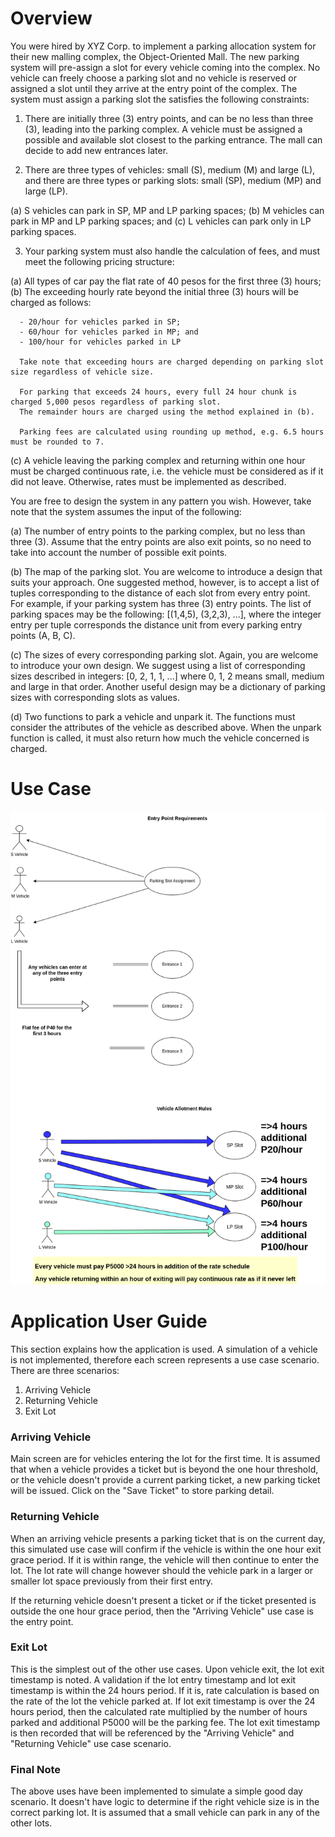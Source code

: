 # Overview

You were hired by XYZ Corp. to implement a parking allocation system for their new malling complex, the Object-Oriented Mall.
The new parking system will pre-assign a slot for every vehicle coming into the complex. No vehicle can freely choose a parking
slot and no vehicle is reserved or assigned a slot until they arrive at the entry point of the complex. The system must assign
a parking slot the satisfies the following constraints:

1. There are initially three (3) entry points, and can be no less than three (3), leading into the parking complex. A vehicle
  must be assigned a possible and available slot closest to the parking entrance. The mall can decide to add new entrances later.

2. There are three types of vehicles: small (S), medium (M) and large (L),
  and there are three types or parking slots: small (SP), medium (MP) and large (LP).

  (a) S vehicles can park in SP, MP and LP parking spaces;
  (b) M vehicles can park in MP and LP parking spaces; and
  (c) L vehicles can park only in LP parking spaces.

3. Your parking system must also handle the calculation of fees, and must meet the following pricing structure:

  (a) All types of car pay the flat rate of 40 pesos for the first three (3) hours;
  (b) The exceeding hourly rate beyond the initial three (3) hours will be charged as follows:

      - 20/hour for vehicles parked in SP;
      - 60/hour for vehicles parked in MP; and
      - 100/hour for vehicles parked in LP

      Take note that exceeding hours are charged depending on parking slot size regardless of vehicle size.

      For parking that exceeds 24 hours, every full 24 hour chunk is charged 5,000 pesos regardless of parking slot.
      The remainder hours are charged using the method explained in (b).

      Parking fees are calculated using rounding up method, e.g. 6.5 hours must be rounded to 7.

  (c) A vehicle leaving the parking complex and returning within one hour must be charged continuous rate,
      i.e. the vehicle must be considered as if it did not leave. Otherwise, rates must be implemented as described.

You are free to design the system in any pattern you wish. However, take note that the system assumes the input of the following:

  (a) The number of entry points to the parking complex, but no less than three (3). Assume that the entry points
      are also exit points, so no need to take into account the number of possible exit points.

  (b) The map of the parking slot. You are welcome to introduce a design that suits your approach. One suggested
      method, however, is to accept a list of tuples corresponding to the distance of each slot from every entry
      point. For example, if your parking system has three (3) entry points. The list of parking spaces may be
      the following: [(1,4,5), (3,2,3), ...], where the integer entry per tuple corresponds the distance unit
      from every parking entry points (A, B, C).

  (c) The sizes of every corresponding parking slot. Again, you are welcome to introduce your own design. We suggest using
      a list of corresponding sizes described in integers: [0, 2, 1, 1, ...] where 0, 1, 2 means small, medium and large
      in that order. Another useful design may be a dictionary of parking sizes with corresponding slots as values.

  (d) Two functions to park a vehicle and unpark it. The functions must consider the attributes of the vehicle as described above.
      When the unpark function is called, it must also return how much the vehicle concerned is charged.

# Use Case

![BGC Smart Parking System](./BGC%20Smart%20Parking%20System.png)

# Application User Guide

This section explains how the application is used.  A simulation of a vehicle is not implemented, therefore each screen represents a use case scenario.  There are three scenarios:

1. Arriving Vehicle
2. Returning Vehicle
3. Exit Lot

### Arriving Vehicle

Main screen are for vehicles entering the lot for the first time.  It is assumed that when a vehicle provides a ticket but is beyond the one hour threshold, or the vehicle doesn't provide a current parking ticket, a new parking ticket will be issued.  Click on the "Save Ticket" to store parking detail.

### Returning Vehicle

When an arriving vehicle presents a parking ticket that is on the current day, this simulated use case will confirm if the vehicle is within the one hour exit grace period.  If it is within range, the vehicle will then continue to enter the lot.  The lot rate will change however should the vehicle park in a larger or smaller lot space previously from their first entry.  

If the returning vehicle doesn't present a ticket or if the ticket presented is outside the one hour grace period, then the "Arriving Vehicle" use case is the entry point.

### Exit Lot

This is the simplest out of the other use cases. Upon vehicle exit, the lot exit timestamp is noted.  A validation if the lot entry timestamp and lot exit timestamp is within the 24 hours period.  If it is, rate calculation is based on the rate of the lot the vehicle parked at.  If lot exit timestamp is over the 24 hours period, then the calculated rate multiplied by the number of hours parked and additional P5000 will be the parking fee.  The lot exit timestamp is then recorded that will be referenced by the "Arriving Vehicle" and "Returning Vehicle" use case scenario. 

### Final Note

The above uses have been implemented to simulate a simple good day scenario.  It doesn't have logic to determine if the right vehicle size is in the correct parking lot.  It is assumed that a small vehicle can park in any of the other lots.